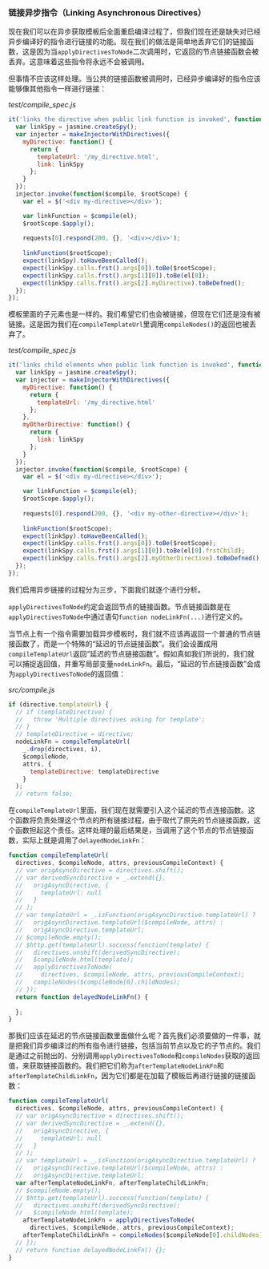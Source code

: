### 链接异步指令（Linking Asynchronous Directives）

现在我们可以在异步获取模板后全面重启编译过程了，但我们现在还是缺失对已经异步编译好的指令进行链接的功能。现在我们的做法是简单地丢弃它们的链接函数，这是因为当`applyDirectivesToNode`二次调用时，它返回的节点链接函数会被丢弃。这意味着这些指令将永远不会被调用。

但事情不应该这样处理。当公共的链接函数被调用时，已经异步编译好的指令应该能够像其他指令一样进行链接：

_test/compile_spec.js_

```js
it('links the directive when public link function is invoked', function() {
  var linkSpy = jasmine.createSpy();
  var injector = makeInjectorWithDirectives({
    myDirective: function() {
      return {
        templateUrl: '/my_directive.html',
        link: linkSpy
      };
    }
  });
  injector.invoke(function($compile, $rootScope) {
    var el = $('<div my-directive></div>');

    var linkFunction = $compile(el);
    $rootScope.$apply();
    
    requests[0].respond(200, {}, '<div></div>');
    
    linkFunction($rootScope);
    expect(linkSpy).toHaveBeenCalled();
    expect(linkSpy.calls.frst().args[0]).toBe($rootScope);
    expect(linkSpy.calls.frst().args[1][0]).toBe(el[0]);
    expect(linkSpy.calls.frst().args[2].myDirective).toBeDefned();
  });
});
```

模板里面的子元素也是一样的。我们希望它们也会被链接，但现在它们还是没有被链接。这是因为我们在`compileTemplateUrl`里调用`compileNodes()`的返回也被丢弃了。

_test/compile_spec.js_

```js
it('links child elements when public link function is invoked', function() {
  var linkSpy = jasmine.createSpy();
  var injector = makeInjectorWithDirectives({
    myDirective: function() {
      return {
        templateUrl: '/my_directive.html'
      };
    },
    myOtherDirective: function() {
      return {
        link: linkSpy
      };
    }
  });
  injector.invoke(function($compile, $rootScope) {
    var el = $('<div my-directive></div>');

    var linkFunction = $compile(el);
    $rootScope.$apply();
    
    requests[0].respond(200, {}, '<div my-other-directive></div>');
    
    linkFunction($rootScope);
    expect(linkSpy).toHaveBeenCalled();
    expect(linkSpy.calls.frst().args[0]).toBe($rootScope);
    expect(linkSpy.calls.frst().args[1][0]).toBe(el[0].frstChild);
    expect(linkSpy.calls.frst().args[2].myOtherDirective).toBeDefned();
  });
});
```

我们启用异步链接的过程分为三步，下面我们就逐个进行分析。

`applyDirectivesToNode`约定会返回节点的链接函数。节点链接函数是在`applyDirectivesToNode`中通过语句`function
nodeLinkFn(...)`进行定义的。

当节点上有一个指令需要加载异步模板时，我们就不应该再返回一个普通的节点链接函数了，而是一个特殊的“延迟的节点链接函数”。我们会设置成用`compileTemplateUrl`返回“延迟的节点链接函数”。假如真如我们所说的，我们就可以捕捉返回值，并重写局部变量`nodeLinkFn`。最后，“延迟的节点链接函数”会成为`applyDirectivesToNode`的返回值：

_src/compile.js_

```js
if (directive.templateUrl) {
  // if (templateDirective) {
  //   throw 'Multiple directives asking for template';
  // }
  // templateDirective = directive;
  nodeLinkFn = compileTemplateUrl(
    _.drop(directives, i),
    $compileNode,
    attrs, {
      templateDirective: templateDirective
    }
  );
  // return false;
```

在`compileTemplateUrl`里面，我们现在就需要引入这个延迟的节点连接函数。这个函数将负责处理这个节点的所有链接过程，由于取代了原先的节点链接函数，这个函数担起这个责任。这样处理的最后结果是，当调用了这个节点的节点链接函数，实际上就是调用了`delayedNodeLinkFn`：

```js
function compileTemplateUrl(
  directives, $compileNode, attrs, previousCompileContext) {
  // var origAsyncDirective = directives.shift();
  // var derivedSyncDirective = _.extend({},
  //   origAsyncDirective, {
  //     templateUrl: null
  //   }
  // );
  // var templateUrl = _.isFunction(origAsyncDirective.templateUrl) ?
  //   origAsyncDirective.templateUrl($compileNode, attrs) :
  //   origAsyncDirective.templateUrl;
  // $compileNode.empty();
  // $http.get(templateUrl).success(function(template) {
  //   directives.unshift(derivedSyncDirective);
  //   $compileNode.html(template);
  //   applyDirectivesToNode(
  //     directives, $compileNode, attrs, previousCompileContext);
  //   compileNodes($compileNode[0].childNodes);
  // });
  return function delayedNodeLinkFn() {
    
  };
}
```

那我们应该在延迟的节点链接函数里面做什么呢？首先我们必须要做的一件事，就是把我们异步编译过的所有指令进行链接，包括当前节点以及它的子节点的。我们是通过之前抛出的、分别调用`applyDirectivesToNode`和`compileNodes`获取的返回值，来获取链接函数的。我们把它们称为`afterTemplateNodeLinkFn`和`afterTemplateChildLinkFn`，因为它们都是在加载了模板后再进行链接的链接函数：

```js
function compileTemplateUrl(
  directives, $compileNode, attrs, previousCompileContext) {
  // var origAsyncDirective = directives.shift();
  // var derivedSyncDirective = _.extend({},
  //   origAsyncDirective, {
  //     templateUrl: null
  //   }
  // );
  // var templateUrl = _.isFunction(origAsyncDirective.templateUrl) ?
  //   origAsyncDirective.templateUrl($compileNode, attrs) :
  //   origAsyncDirective.templateUrl;
  var afterTemplateNodeLinkFn, afterTemplateChildLinkFn;
  // $compileNode.empty();
  // $http.get(templateUrl).success(function(template) {
  //   directives.unshift(derivedSyncDirective);
  //   $compileNode.html(template);
    afterTemplateNodeLinkFn = applyDirectivesToNode(
      directives, $compileNode, attrs, previousCompileContext);
    afterTemplateChildLinkFn = compileNodes($compileNode[0].childNodes);
  // });
  // return function delayedNodeLinkFn() {};
}
```
